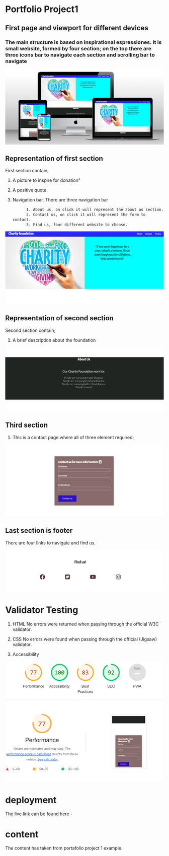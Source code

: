 # Portfolio Project1

## First page and viewport for different devices

### The main structure is based on inspirational espressiones. It is small website, formed by four section; on the top there are three icons bar to navigate each section and scrolling bar to navigate

![alt text](.devcontainer/assets/images/Ch-alldevices.png)

## Representation of first section

First section contain;

1. A picture to inspire for donation"

2. A positive quote.

3. Navigation bar. There are three navigation bar

             1. About us, on click it will represent the about us section.
             2. Contact us, on click it will represent the form to contact.
             3. Find us, four different website to choose.

![alt text](.devcontainer/assets/images/Ch-part1.png)


## Representation of second section

Second section contain;

1. A brief description about the foundation

![alt text](.devcontainer/assets/images/Ch-part2.png)

## Third section

1. This is a contact page where all of three element required;

![alt text](.devcontainer/assets/images/Ch-part3.png)

## Last section is footer

There are four links to navigate and find us.

![alt text](.devcontainer/assets/images/Ch-footer.png)

# Validator Testing

1. HTML
   No errors were returned when passing through the official W3C validator.

2. CSS
   No errors were found when passing through the official (Jigsaw) validator.

3. Accessibility

![alt text](.devcontainer/assets/images/Overview.png)

# deployment

The live link can be found here -

# content

The content has taken from portafolio project 1 example.
